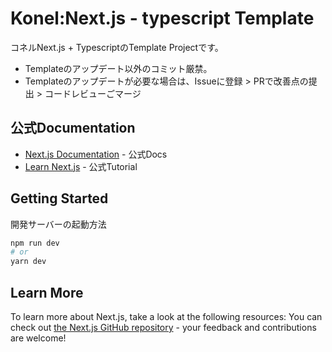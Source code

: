 # Konel:Next.js - typescript Template

コネルNext.js + TypescriptのTemplate Projectです。
  - Templateのアップデート以外のコミット厳禁。
  - Templateのアップデートが必要な場合は、Issueに登録 > PRで改善点の提出 > コードレビューごマージ

## 公式Documentation
- [Next.js Documentation](https://nextjs.org/docs) - 公式Docs
- [Learn Next.js](https://nextjs.org/learn) - 公式Tutorial

## Getting Started

開発サーバーの起動方法
```bash
npm run dev
# or
yarn dev
```

## Learn More

To learn more about Next.js, take a look at the following resources:
You can check out [the Next.js GitHub repository](https://github.com/vercel/next.js/) - your feedback and contributions are welcome!